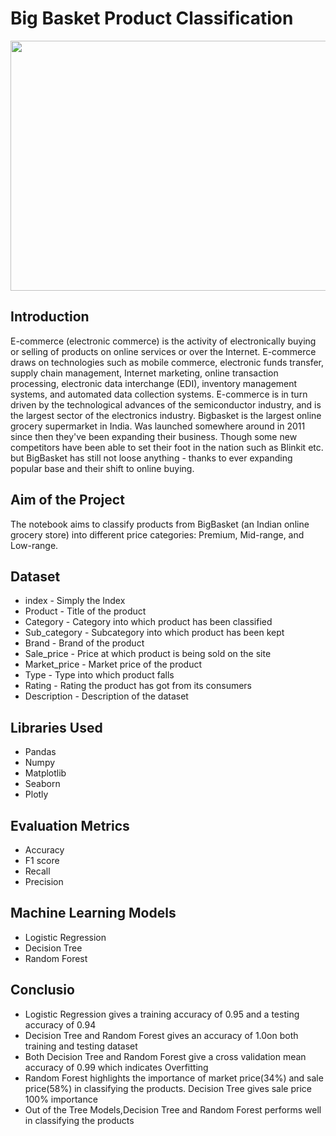 # Big Basket Product Classification
<img src="https://res.cloudinary.com/dyyjph6kx/image/upload/gift_vouchers/phpQXkLhM_y1zyz5.jpg"  width="1000" height="400">
<h2>Introduction</h2>
<p>E-commerce (electronic commerce) is the activity of electronically buying or selling of products on online services or over the Internet. E-commerce draws on technologies such as mobile commerce, electronic funds transfer, supply chain management, Internet marketing, online transaction processing, electronic data interchange (EDI), inventory management systems, and automated data collection systems. E-commerce is in turn driven by the technological advances of the semiconductor industry, and is the largest sector of the electronics industry.
Bigbasket is the largest online grocery supermarket in India. Was launched somewhere around in 2011 since then they've been expanding their business. Though some new competitors have been able to set their foot in the nation such as Blinkit etc. but BigBasket has still not loose anything - thanks to ever expanding popular base and their shift to online buying.</p>

<h2>Aim of the Project</h2>
<p>The notebook aims to classify products from BigBasket (an Indian online grocery store) into different price categories: Premium, Mid-range, and Low-range.</p>

<h2>Dataset</h2>
<ul>
  <li>index - Simply the Index</li>
  <li>Product - Title of the product</li>
  <li>Category - Category into which product has been classified</li>
  <li>Sub_category - Subcategory into which product has been kept</li>
  <li>Brand - Brand of the product</li>
  <li>Sale_price - Price at which product is being sold on the site</li>
  <li>Market_price - Market price of the product</li>
  <li>Type - Type into which product falls</li>
  <li>Rating - Rating the product has got from its consumers</li>
  <li>Description - Description of the dataset</li>
  </ul>

  <h2>Libraries Used</h2>
  <ul>
    <li>Pandas</li>
    <li>Numpy</li>
    <li>Matplotlib</li>
    <li>Seaborn</li>
    <li>Plotly</li>
  </ul>
  <h2>Evaluation Metrics</h2>
  <ul>
    <li>Accuracy</li>
    <li>F1 score</li>
    <li>Recall</li>
    <li>Precision</li>
  </ul>

  <h2>Machine Learning Models</h2>
  <ul>
    <li>Logistic Regression</li>
    <li>Decision Tree</li>
    <li>Random Forest</li>
  </ul>
<h2>Conclusio</h2>
<ul>
  <li>Logistic Regression gives a training accuracy of 0.95 and a testing accuracy of 0.94</li>
  <li>Decision Tree and Random Forest gives an accuracy of 1.0on both training and testing dataset</li>
  <li>Both Decision Tree and Random Forest give a cross validation mean accuracy of 0.99 which indicates Overfitting</li>
  <li>Random Forest highlights the importance of market price(34%) and sale price(58%) in classifying the products. Decision Tree gives sale price 100% importance</li>
  <li>Out of the Tree Models,Decision Tree and Random Forest performs well in classifying the products</li>
</ul>
  
  
